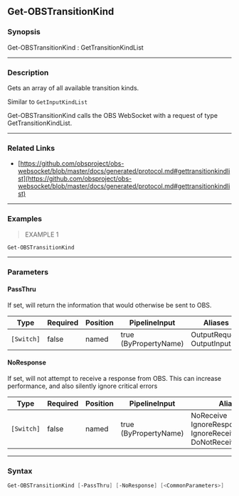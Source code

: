 Get-OBSTransitionKind
---------------------

### Synopsis
Get-OBSTransitionKind : GetTransitionKindList

---

### Description

Gets an array of all available transition kinds.

Similar to `GetInputKindList`

Get-OBSTransitionKind calls the OBS WebSocket with a request of type GetTransitionKindList.

---

### Related Links
* [https://github.com/obsproject/obs-websocket/blob/master/docs/generated/protocol.md#gettransitionkindlist](https://github.com/obsproject/obs-websocket/blob/master/docs/generated/protocol.md#gettransitionkindlist)

---

### Examples
> EXAMPLE 1

```PowerShell
Get-OBSTransitionKind
```

---

### Parameters
#### **PassThru**
If set, will return the information that would otherwise be sent to OBS.

|Type      |Required|Position|PipelineInput        |Aliases                      |
|----------|--------|--------|---------------------|-----------------------------|
|`[Switch]`|false   |named   |true (ByPropertyName)|OutputRequest<br/>OutputInput|

#### **NoResponse**
If set, will not attempt to receive a response from OBS.
This can increase performance, and also silently ignore critical errors

|Type      |Required|Position|PipelineInput        |Aliases                                                                |
|----------|--------|--------|---------------------|-----------------------------------------------------------------------|
|`[Switch]`|false   |named   |true (ByPropertyName)|NoReceive<br/>IgnoreResponse<br/>IgnoreReceive<br/>DoNotReceiveResponse|

---

### Syntax
```PowerShell
Get-OBSTransitionKind [-PassThru] [-NoResponse] [<CommonParameters>]
```
